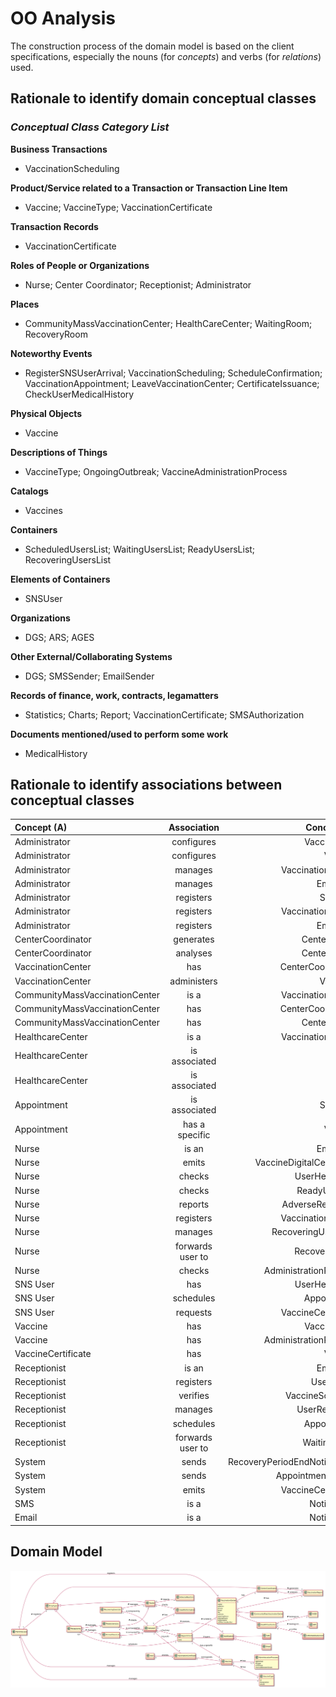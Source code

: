 # OO Analysis

The construction process of the domain model is based on the client specifications, especially the nouns (for _concepts_) and verbs (for _relations_) used.

## Rationale to identify domain conceptual classes

### _Conceptual Class Category List_

**Business Transactions**

- VaccinationScheduling

**Product/Service related to a Transaction or Transaction Line Item**

- Vaccine; VaccineType; VaccinationCertificate

**Transaction Records**

- VaccinationCertificate

**Roles of People or Organizations**

- Nurse; Center Coordinator; Receptionist; Administrator

**Places**

- CommunityMassVaccinationCenter; HealthCareCenter; WaitingRoom; RecoveryRoom

**Noteworthy Events**

- RegisterSNSUserArrival; VaccinationScheduling; ScheduleConfirmation; VaccinationAppointment; LeaveVaccinationCenter; CertificateIssuance; CheckUserMedicalHistory

**Physical Objects**

- Vaccine

**Descriptions of Things**

- VaccineType; OngoingOutbreak; VaccineAdministrationProcess

**Catalogs**

- Vaccines

**Containers**

- ScheduledUsersList; WaitingUsersList; ReadyUsersList; RecoveringUsersList

**Elements of Containers**

- SNSUser

**Organizations**

- DGS; ARS; AGES

**Other External/Collaborating Systems**

- DGS; SMSSender; EmailSender

**Records of finance, work, contracts, legamatters**

- Statistics; Charts; Report; VaccinationCertificate; SMSAuthorization

**Documents mentioned/used to perform some work**

- MedicalHistory

## **Rationale to identify associations between conceptual classes**

| Concept (A)                    |   Association    |                   Concept (B) |
| :----------------------------- | :--------------: | ----------------------------: |
| Administrator                  |    configures    |                   VaccineType |
| Administrator                  |    configures    |                       Vaccine |
| Administrator                  |     manages      |             VaccinationCenter |
| Administrator                  |     manages      |                      Employee |
| Administrator                  |    registers     |                       SNSUser |
| Administrator                  |    registers     |             VaccinationCenter |
| Administrator                  |    registers     |                      Employee |
| CenterCoordinator              |    generates     |                  CenterReport |
| CenterCoordinator              |     analyses     |                  CenterReport |
| VaccinationCenter              |       has        |             CenterCoordinator |
| VaccinationCenter              |   administers    |                      Vaccines |
| CommunityMassVaccinationCenter |       is a       |             VaccinationCenter |
| CommunityMassVaccinationCenter |       has        |             CenterCoordinator |
| CommunityMassVaccinationCenter |       has        |                  CenterReport |
| HealthcareCenter               |       is a       |             VaccinationCenter |
| HealthcareCenter               |  is associated   |                           ARS |
| HealthcareCenter               |  is associated   |                          ACES |
| Appointment                    |  is associated   |                       SNSUser |
| Appointment                    |  has a specific  |                       Vaccine |
| Nurse                          |      is an       |                      Employee |
| Nurse                          |      emits       |     VaccineDigitalCertificate |
| Nurse                          |      checks      |                UserHealthInfo |
| Nurse                          |      checks      |                 ReadyUserList |
| Nurse                          |     reports      |              AdverseReactions |
| Nurse                          |    registers     |            VaccinationDetails |
| Nurse                          |     manages      |           RecoveringUsersList |
| Nurse                          | forwards user to |                  RecoveryRoom |
| Nurse                          |      checks      |         AdministrationProcess |
| SNS User                       |       has        |                UserHealthInfo |
| SNS User                       |    schedules     |                   Appointment |
| SNS User                       |     requests     |            VaccineCertificate |
| Vaccine                        |       has        |                   VaccineType |
| Vaccine                        |       has        |         AdministrationProcess |
| VaccineCertificate             |       has        |                       Vaccine |
| Receptionist                   |      is an       |                      Employee |
| Receptionist                   |    registers     |                   UserArrival |
| Receptionist                   |     verifies     |               VaccineSchedule |
| Receptionist                   |     manages      |                 UserReadyList |
| Receptionist                   |    schedules     |                   Appointment |
| Receptionist                   | forwards user to |                   WaitingRoom |
| System                         |      sends       | RecoveryPeriodEndNotification |
| System                         |      sends       |            AppointmentDetails |
| System                         |      emits       |            VaccineCertificate |
| SMS                            |       is a       |                  Notification |
| Email                          |       is a       |                  Notification |

## Domain Model

![DM.svg](DM.svg)
